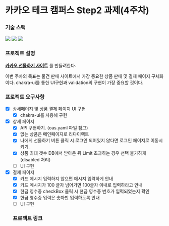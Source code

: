 # 카카오 테크 캠퍼스 Step2 과제(4주차)
###  기술 스택
<img src="https://img.shields.io/badge/TypeScript-3178C6?style=for-the-badge&logo=TypeScript&logoColor=white">
<img src="https://img.shields.io/badge/React-61DAFB?style=for-the-badge&logo=React&logoColor=black">
<img src="https://img.shields.io/badge/Git-F05032?style=for-the-badge&logo=Git&logoColor=white">
</br>

### 프로젝트 설명
**[카카오 선물하기 사이트](https://gift.kakao.com/home)** 를 만들려한다.

이번 주차의 목표는 물건 판매 사이트에서 가장 중요한 상품 판매 및 결제 페이지 구체화이다. chakra-ui를 통한 UI구현과 validation의 구현이 가장 중요할 것이다.


### 프로젝트 요구사항
- [X] 상세페이지 및 상품 결제 페이지 UI 구현
  - [X] chakra-ui를 사용해 구현
- [X] 상세 페이지 
  - [X] API 구현하기. (oas.yaml 파일 참고)
  - [X] 없는 상품은 메인페이지로 리다이렉트
  - [X] 나에게 선물하기 버튼 클릭 시 로그인 되어있지 않다면 로그인 페이지로 이동시키기.
  - [X] 상품 최대 갯수 DB에서 받아온 뒤 Limit 초과하는 경우 선택 불가하게(disabled 처리)
  - [ ] UI 구현
- [X] 결제 페이지
  - [X] 카드 메시지 입력하지 않으면 메시지 입력하게 안내
  - [X] 카드 메시지가 100 글자 넘어가면 100글자 이내로 입력하라고 안내
  - [X] 현금 영수증 checkBox 클릭 시 현금 영수증 번호가 입력되었는지 확인
  - [X] 현금 영수증 입력은 숫자만 입력하도록 안내
  - [ ] UI 구현

  ### 프로젝트 링크
